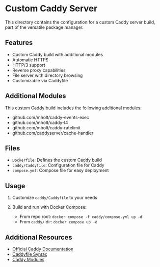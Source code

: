 # Custom Caddy Server

This directory contains the configuration for a custom Caddy server build, part of the versatile package manager.

## Features

- Custom Caddy build with additional modules
- Automatic HTTPS
- HTTP/3 support
- Reverse proxy capabilities
- File server with directory browsing
- Customizable via Caddyfile

## Additional Modules

This custom Caddy build includes the following additional modules:

- github.com/mholt/caddy-events-exec
- github.com/mholt/caddy-l4
- github.com/mholt/caddy-ratelimit
- github.com/caddyserver/cache-handler

## Files

- `Dockerfile`: Defines the custom Caddy build
- `caddy/Caddyfile`: Configuration file for Caddy
- `compose.yml`: Compose file for easy deployment

## Usage

1. Customize `caddy/Caddyfile` to your needs
2. Build and run with Docker Compose:

   - From repo root: `docker compose -f caddy/compose.yml up -d`
   - From `caddy/` dir: `docker compose up -d`

## Additional Resources

- [Official Caddy Documentation](https://caddyserver.com/docs/)
- [Caddyfile Syntax](https://caddyserver.com/docs/caddyfile)
- [Caddy Modules](https://caddyserver.com/docs/modules/)

